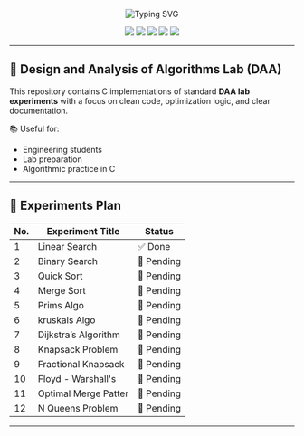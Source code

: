 <p align="center">
  <img src="https://readme-typing-svg.demolab.com?font=Fira+Code&duration=3000&pause=500&color=FF6C6C&center=true&vCenter=true&width=435&lines=DAA+Lab+%E2%9C%A8; Design+and+Analysis+of+Algorithms+in+C;12+Experiments+Planned+%E2%9C%85;Status%3A+Ongoing+%F0%9F%9A%80" alt="Typing SVG" />
</p>

<p align="center">
  <img src="https://img.shields.io/badge/Language-C-blue.svg" />
  <img src="https://img.shields.io/badge/Experiments-1%2F12-orange.svg" />
  <img src="https://img.shields.io/badge/Status-Ongoing-yellow.svg" />
  <img src="https://img.shields.io/github/last-commit/your-username/daa-lab-c" />
  <img src="https://img.shields.io/github/repo-size/Kastubh-a11y/ppslab" />
</p>

---

## 🧠 Design and Analysis of Algorithms Lab (DAA)

This repository contains C implementations of standard **DAA lab experiments** with a focus on clean code, optimization logic, and clear documentation.

📚 Useful for:
- Engineering students
- Lab preparation
- Algorithmic practice in C

---

## 🧪 Experiments Plan

| No. | Experiment Title           | Status     |
|-----|----------------------------|------------|
| 1   | Linear Search              | ✅ Done     |
| 2   | Binary Search              | 🔄 Pending  |
| 3   | Quick Sort                 | 🔄 Pending  |
| 4   | Merge Sort                 | 🔄 Pending  |
| 5   | Prims Algo                 | 🔄 Pending  |
| 6   | kruskals Algo              | 🔄 Pending  |
| 7   | Dijkstra’s Algorithm       | 🔄 Pending  |
| 8   | Knapsack Problem           | 🔄 Pending  |
| 9   | Fractional Knapsack        | 🔄 Pending  |
| 10  | Floyd - Warshall's         | 🔄 Pending  |
| 11  | Optimal Merge Patter       | 🔄 Pending  |
| 12  | N Queens Problem           | 🔄 Pending  |

---
